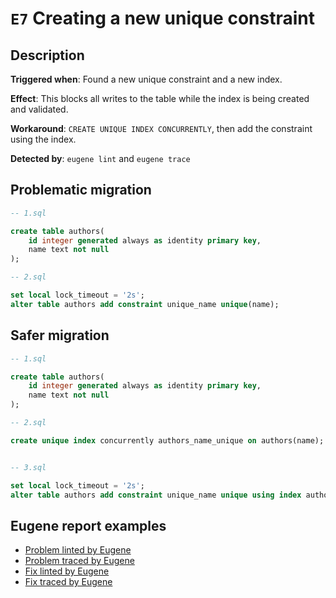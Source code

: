 # `E7` Creating a new unique constraint

## Description

**Triggered when**: Found a new unique constraint and a new index.

**Effect**: This blocks all writes to the table while the index is being created and validated.

**Workaround**: `CREATE UNIQUE INDEX CONCURRENTLY`, then add the constraint using the index.

**Detected by**: `eugene lint` and `eugene trace`

## Problematic migration

```sql
-- 1.sql

create table authors(
    id integer generated always as identity primary key,
    name text not null
);

-- 2.sql

set local lock_timeout = '2s';
alter table authors add constraint unique_name unique(name);

```

## Safer migration

```sql
-- 1.sql

create table authors(
    id integer generated always as identity primary key,
    name text not null
);

-- 2.sql

create unique index concurrently authors_name_unique on authors(name);


-- 3.sql

set local lock_timeout = '2s';
alter table authors add constraint unique_name unique using index authors_name_unique;

```

## Eugene report examples

- [Problem linted by Eugene](unsafe_lint.md)
- [Problem traced by Eugene](unsafe_trace.md)
- [Fix linted by Eugene](safer_trace.md)
- [Fix traced by Eugene](safer_trace.md)
